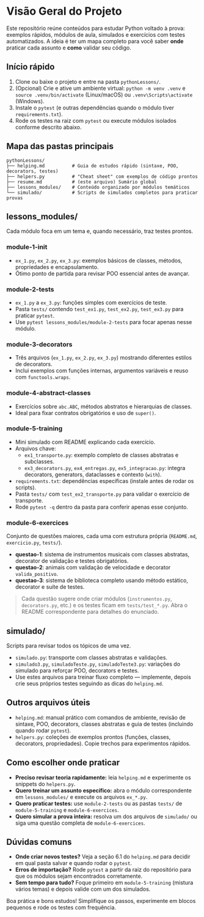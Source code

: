 # Visão Geral do Projeto

Este repositório reúne conteúdos para estudar Python voltado à prova: exemplos rápidos, módulos de aula, simulados e exercícios com testes automatizados. A ideia é ter um mapa completo para você saber **onde** praticar cada assunto e **como** validar seu código.

## Início rápido

1. Clone ou baixe o projeto e entre na pasta `pythonLessons/`.
2. (Opcional) Crie e ative um ambiente virtual: `python -m venv .venv` e `source .venv/bin/activate` (Linux/macOS) ou `.venv\Scripts\activate` (Windows).
3. Instale o `pytest` (e outras dependências quando o módulo tiver `requirements.txt`).
4. Rode os testes na raiz com `pytest` ou execute módulos isolados conforme descrito abaixo.

## Mapa das pastas principais

```text
pythonLessons/
├── helping.md          # Guia de estudos rápido (sintaxe, POO, decorators, testes)
├── helpers.py          # "Cheat sheet" com exemplos de código prontos
├── resume.md           # (este arquivo) Sumário global
├── lessons_modules/    # Conteúdo organizado por módulos temáticos
└── simulado/           # Scripts de simulados completos para praticar provas
```

## lessons_modules/

Cada módulo foca em um tema e, quando necessário, traz testes prontos.

### module-1-init
- `ex_1.py`, `ex_2.py`, `ex_3.py`: exemplos básicos de classes, métodos, propriedades e encapsulamento.
- Ótimo ponto de partida para revisar POO essencial antes de avançar.

### module-2-tests
- `ex_1.py` a `ex_3.py`: funções simples com exercícios de teste.
- Pasta `tests/` contendo `test_ex1.py`, `test_ex2.py`, `test_ex3.py` para praticar `pytest`.
- Use `pytest lessons_modules/module-2-tests` para focar apenas nesse módulo.

### module-3-decorators
- Três arquivos (`ex_1.py`, `ex_2.py`, `ex_3.py`) mostrando diferentes estilos de decorators.
- Inclui exemplos com funções internas, argumentos variáveis e reuso com `functools.wraps`.

### module-4-abstract-classes
- Exercícios sobre `abc.ABC`, métodos abstratos e hierarquias de classes.
- Ideal para fixar contratos obrigatórios e uso de `super()`.

### module-5-training
- Mini simulado com README explicando cada exercício.
- Arquivos chave:
  - `ex1_transporte.py`: exemplo completo de classes abstratas e subclasses.
  - `ex3_decorators.py`, `ex4_entregas.py`, `ex5_integracao.py`: integra decorators, generators, dataclasses e contexto (`with`).
- `requirements.txt`: dependências específicas (instale antes de rodar os scripts).
- Pasta `tests/` com `test_ex2_transporte.py` para validar o exercício de transporte.
- Rode `pytest -q` dentro da pasta para conferir apenas esse conjunto.

### module-6-exercices
Conjunto de questões maiores, cada uma com estrutura própria (`README.md`, `exercicio.py`, `tests/`).

- **questao-1**: sistema de instrumentos musicais com classes abstratas, decorator de validação e testes obrigatórios.
- **questao-2**: animais com validação de velocidade e decorator `valida_positivo`.
- **questao-3**: sistema de biblioteca completo usando método estático, decorator e suíte de testes.

> Cada questão sugere onde criar módulos (`instrumentos.py`, `decorators.py`, etc.) e os testes ficam em `tests/test_*.py`. Abra o README correspondente para detalhes do enunciado.

## simulado/

Scripts para revisar todos os tópicos de uma vez.

- `simulado.py`: transporte com classes abstratas e validações.
- `simulado3.py`, `simuladoTeste.py`, `simuladoTeste3.py`: variações do simulado para reforçar POO, decorators e testes.
- Use estes arquivos para treinar fluxo completo — implemente, depois crie seus próprios testes seguindo as dicas do `helping.md`.

## Outros arquivos úteis

- `helping.md`: manual prático com comandos de ambiente, revisão de sintaxe, POO, decorators, classes abstratas e guia de testes (incluindo quando rodar `pytest`).
- `helpers.py`: coleções de exemplos prontos (funções, classes, decorators, propriedades). Copie trechos para experimentos rápidos.

## Como escolher onde praticar

- **Preciso revisar teoria rapidamente:** leia `helping.md` e experimente os snippets do `helpers.py`.
- **Quero treinar um assunto específico:** abra o módulo correspondente em `lessons_modules/` e execute os arquivos `ex_*.py`.
- **Quero praticar testes:** use `module-2-tests` ou as pastas `tests/` de `module-5-training` e `module-6-exercices`.
- **Quero simular a prova inteira:** resolva um dos arquivos de `simulado/` ou siga uma questão completa de `module-6-exercices`.

## Dúvidas comuns

- **Onde criar novos testes?** Veja a seção 6.1 do `helping.md` para decidir em qual pasta salvar e quando rodar o `pytest`.
- **Erros de importação?** Rode `pytest` a partir da raiz do repositório para que os módulos sejam encontrados corretamente.
- **Sem tempo para tudo?** Foque primeiro em `module-5-training` (mistura vários temas) e depois valide com um dos simulados.

Boa prática e bons estudos! Simplifique os passos, experimente em blocos pequenos e rode os testes com frequência.
